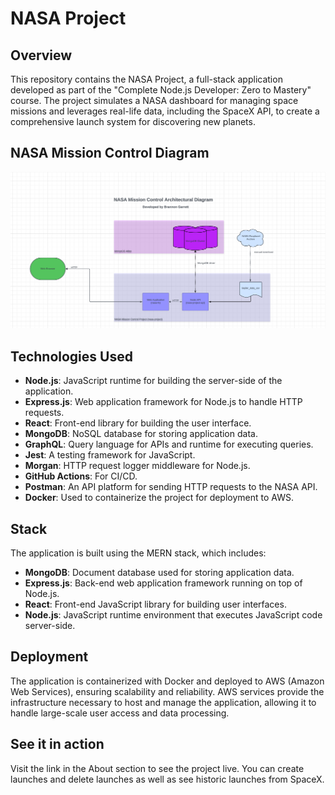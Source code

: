 # NASA Project 

## Overview

This repository contains the NASA Project, a full-stack application developed as part of the "Complete Node.js Developer: Zero to Mastery" course. The project simulates a NASA dashboard for managing space missions and leverages real-life data, including the SpaceX API, to create a comprehensive launch system for discovering new planets.

## NASA Mission Control Diagram

![Project screenshot](diagram/nasa-mission-control-diagram.png)



## Technologies Used

- **Node.js**: JavaScript runtime for building the server-side of the application.
- **Express.js**: Web application framework for Node.js to handle HTTP requests.
- **React**: Front-end library for building the user interface.
- **MongoDB**: NoSQL database for storing application data.
- **GraphQL**: Query language for APIs and runtime for executing queries.
- **Jest**: A testing framework for JavaScript.
- **Morgan**: HTTP request logger middleware for Node.js.
- **GitHub Actions**: For CI/CD.
- **Postman**: An API platform for sending HTTP requests to the NASA API.
- **Docker**: Used to containerize the project for deployment to AWS.

## Stack

The application is built using the MERN stack, which includes:

- **MongoDB**: Document database used for storing application data.
- **Express.js**: Back-end web application framework running on top of Node.js.
- **React**: Front-end JavaScript library for building user interfaces.
- **Node.js**: JavaScript runtime environment that executes JavaScript code server-side.

## Deployment

The application is containerized with Docker and deployed to AWS (Amazon Web Services), ensuring scalability and reliability. AWS services provide the infrastructure necessary to host and manage the application, allowing it to handle large-scale user access and data processing.

## See it in action

Visit the link in the About section to see the project live. You can create launches and delete launches as well as see historic launches from SpaceX.
